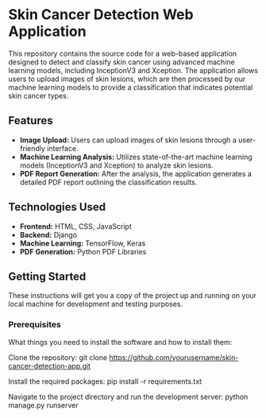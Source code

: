 # Skin Cancer Detection Web Application

This repository contains the source code for a web-based application designed to detect and classify skin cancer using advanced machine learning models, including InceptionV3 and Xception. The application allows users to upload images of skin lesions, which are then processed by our machine learning models to provide a classification that indicates potential skin cancer types.

## Features

- **Image Upload:** Users can upload images of skin lesions through a user-friendly interface.
- **Machine Learning Analysis:** Utilizes state-of-the-art machine learning models (InceptionV3 and Xception) to analyze skin lesions.
- **PDF Report Generation:** After the analysis, the application generates a detailed PDF report outlining the classification results.

## Technologies Used

- **Frontend:** HTML, CSS, JavaScript
- **Backend:** Django
- **Machine Learning:** TensorFlow, Keras
- **PDF Generation:** Python PDF Libraries

## Getting Started

These instructions will get you a copy of the project up and running on your local machine for development and testing purposes.

### Prerequisites

What things you need to install the software and how to install them:

Clone the repository:
git clone https://github.com/yourusername/skin-cancer-detection-app.git

Install the required packages:
pip install -r requirements.txt

Navigate to the project directory and run the development server:
python manage.py runserver
